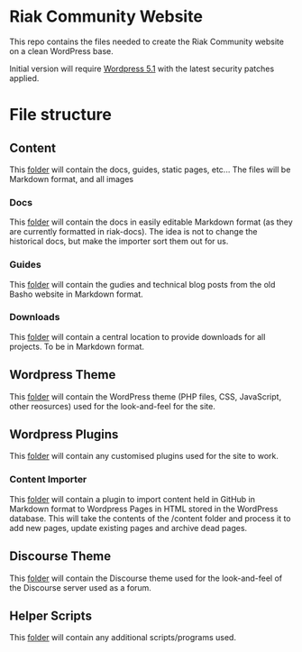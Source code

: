# Riak Community Website
This repo contains the files needed to create the Riak Community website on a clean WordPress base.

Initial version will require [Wordpress 5.1](https://wordpress.org/download/) with the latest security patches applied.

# File structure

## Content
This [folder](./content/) will contain the docs, guides, static pages, etc... The files will be Markdown format, and all images

### Docs
This [folder](./content/docs/) will contain the docs in easily editable Markdown format (as they are currently formatted in riak-docs). The idea is not to change the historical docs, but make the importer sort them out for us.

### Guides
This [folder](./content/guides/) will contain the gudies and technical blog posts from the old Basho website in Markdown format.

### Downloads
This [folder](./content/downloads/) will contain a central location to provide downloads for all projects. To be in Markdown format. 

## Wordpress Theme
This [folder](./wordpress-theme/) will contain the WordPress theme (PHP files, CSS, JavaScript, other reosurces) used for the look-and-feel for the site.

## Wordpress Plugins
This [folder](./wordpress-plugins/) will contain any customised plugins used for the site to work.

### Content Importer
This [folder](./wordpress-plugins/content-importer/) will contain a plugin to import content held in GitHub in Markdown format to Wordpress Pages in HTML stored in the WordPress database. This will take the contents of the /content folder and process it to add new pages, update existing pages and archive dead pages.

## Discourse Theme
This [folder](./discoruse-theme/) will contain the Discourse theme used for the look-and-feel of the Discourse server used as a forum.

## Helper Scripts
This [folder](./helper-scripts/) will contain any additional scripts/programs used.
